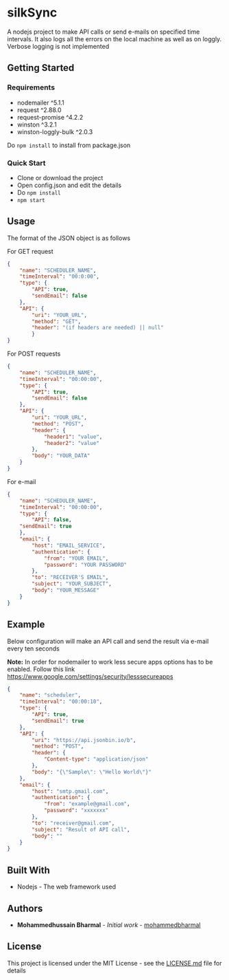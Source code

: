 # silkSync

A nodejs project to make API calls or send e-mails on specified time intervals. It also logs all the errors on the local machine as well as on loggly. Verbose logging is not implemented

## Getting Started

### Requirements

+ nodemailer ^5.1.1
+ request ^2.88.0
+ request-promise ^4.2.2
+ winston ^3.2.1
+ winston-loggly-bulk ^2.0.3

Do ``` npm install ``` to install from package.json

### Quick Start

+ Clone or download the project
+ Open config.json and edit the details
+ Do ```npm install```
+ ```npm start```

## Usage

The format of the JSON object is as follows

For GET request
``` json
{
	"name": "SCHEDULER_NAME",
	"timeInterval": "00:0:00",
	"type": {
		"API": true,
		"sendEmail": false
	},
	"API": {
		"uri": "YOUR_URL",
		"method": "GET",
		"header": "(if headers are needed) || null"
		}
}
```

For POST requests
``` json
{
	"name": "SCHEDULER_NAME",
	"timeInterval": "00:00:00",
	"type": {
		"API": true,
		"sendEmail": false
	},
	"API": {
		"uri": "YOUR_URL",
		"method": "POST",
		"header": {
			"header1": "value",
            "header2": "value"
		},
		"body": "YOUR_DATA"
	}
}

```

For e-mail
``` json
{
	"name": "SCHEDULER_NAME",
	"timeInterval": "00:00:00",
	"type": {
		"API": false,
	"sendEmail": true
	},
	"email": {
		"host": "EMAIL_SERVICE",
		"authentication": {
			"from": "YOUR EMAIL",
			"password": "YOUR PASSWORD"
		},			
		"to": "RECEIVER'S EMAIL",
		"subject": "YOUR_SUBJECT",
		"body": "YOUR_MESSAGE"
	}
}
```

## Example

Below configuration will make an API call and send the result via e-mail every ten seconds

**Note:** In order for nodemailer to work less secure apps options has to be enabled. Follow this link https://www.google.com/settings/security/lesssecureapps
``` json
{
	"name": "scheduler",
	"timeInterval": "00:00:10",
	"type": {
		"API": true,
		"sendEmail": true
	},
	"API": {
		"uri": "https://api.jsonbin.io/b",
		"method": "POST",
		"header": {
			"Content-type": "application/json"
		},
		"body": "{\"Sample\": \"Hello World\"}"
	},
	"email": {
		"host": "smtp.gmail.com",
		"authentication": {
			"from": "example@gmail.com",
			"password": "xxxxxxx"
		},			
		"to": "receiver@gmail.com",
		"subject": "Result of API call",
		"body": ""
	}
}
```

## Built With

* Nodejs - The web framework used

## Authors

* **Mohammedhussain Bharmal** - *Initial work* - [mohammedbharmal](https://github.com/mohammedbharmal/)

## License

This project is licensed under the MIT License - see the [LICENSE.md]() file for details